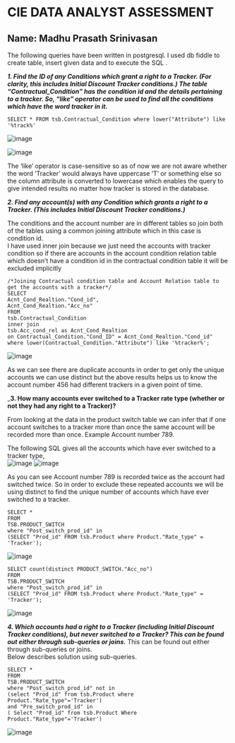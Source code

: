 # CIE DATA ANALYST ASSESSMENT 

## Name:  Madhu Prasath Srinivasan

The following queries have been written in postgresql. I used db fiddle to create table, insert given data and to execute the SQL .  

___1. Find the ID of any Conditions which grant a right to a Tracker. (For clarity, this includes Initial Discount Tracker conditions.)
The table “Contractual_Condition” has the condition id and the details pertaining to a tracker.
 So, “like” operator can be used to find all the conditions which have the word tracker in it.___

```
SELECT * FROM tsb.Contractual_Condition where lower("Attribute") like '%track%'
```


![image](https://user-images.githubusercontent.com/78327987/154588262-a636a88a-f55d-434a-8153-722038e2f36c.png)

 ![image](https://user-images.githubusercontent.com/78327987/154590105-3f1d872a-437e-4d4a-aa63-ebd5a7f306a3.png)


The ‘like’ operator is case-sensitive so as of now we are not aware whether the word ‘Tracker’ would always have uppercase ‘T’ or something else so the column attribute is converted to lowercase which enables the query to give intended results no matter how tracker is stored in the database.

___2. Find any account(s) with any Condition which grants a right to a Tracker. (This includes Initial Discount Tracker conditions.)___  

The conditions and the account number are in different tables so join both of the tables using a common joining attribute which in this case is condition id.  
I have used inner join because we just need the accounts with tracker condition so if there are accounts in the account condition relation table which doesn’t have a condition id in the contractual condition table it will be excluded implicitly
 
```
/*Joining Contractual condition table and Account Relation table to get the accounts with a tracker*/
SELECT	
Acnt_Cond_Realtion."Cond_id",
Acnt_Cond_Realtion."Acc_no"
FROM 
tsb.Contractual_Condition 
inner join
tsb.Acc_cond_rel as Acnt_Cond_Realtion
on Contractual_Condition."Cond_ID" = Acnt_Cond_Realtion."Cond_id"
where lower(Contractual_Condition."Attribute") like '%tracker%';
```
![image](https://user-images.githubusercontent.com/78327987/154589017-a752c077-5c8b-4fec-95f8-8e418dc2f7eb.png)

As we can see there are duplicate accounts in order to get only the unique accounts we can use distinct but the above results helps us to know the account number 456 had different trackers in a given point of time.  

___3. How many accounts ever switched to a Tracker rate type (whether or not they had any right to a Tracker)?__  

From looking at the data in the product switch table we can infer that if one account switches to a tracker more than once the same account will be recorded more than once. Example Account number 789.

The following SQL gives all the accounts which have ever switched to a tracker type,  
![image](https://user-images.githubusercontent.com/78327987/154589248-d25dd9c8-b645-4a58-b978-516af622cf1c.png)
![image](https://user-images.githubusercontent.com/78327987/154589267-5b85c70b-f9fe-4de5-b392-2cde48ac6e79.png)
 
As you can see Account number 789 is recorded twice as the account had switched twice. So in order to exclude these repeated accounts we will be using distinct to find the unique number of accounts which have ever switched to a tracker.

```
SELECT *
FROM
TSB.PRODUCT_SWITCH
where "Post_switch_prod_id" in 
(SELECT "Prod_id" FROM tsb.Product where Product."Rate_type" = 'Tracker');
```
![image](https://user-images.githubusercontent.com/78327987/154589488-d7540cad-8d6f-4555-ab72-a8d8e4002e0f.png)

```
SELECT count(distinct PRODUCT_SWITCH."Acc_no")
FROM
TSB.PRODUCT_SWITCH
where "Post_switch_prod_id" in 
(SELECT "Prod_id" FROM tsb.Product where Product."Rate_type" = 'Tracker');
```
![image](https://user-images.githubusercontent.com/78327987/154589470-209da11c-c0c1-4c00-a9b2-75eefa0eb931.png)

___4. Which accounts had a right to a Tracker (including Initial Discount Tracker conditions), but never switched to a Tracker?
This can be found out either through sub-queries or joins.___ 
This can be found out either through sub-queries or joins.  
Below describes solution using sub-queries.
```
SELECT *
FROM
TSB.PRODUCT_SWITCH
where "Post_switch_prod_id" not in 
(select "Prod_id" from tsb.Product where Product."Rate_type"='Tracker')
and "Pre_switch_prod_id" in 
( Select "Prod_id" from tsb.Product Where  Product."Rate_type"='Tracker')
```
![image](https://user-images.githubusercontent.com/78327987/154589967-6fb4fccf-ee19-4df5-be0d-943676a56075.png)





